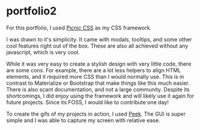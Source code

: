 # portfolio2

For this portfolio, I used [Picnic CSS](https://picnicss.com/) as my CSS framework.

I was drawn to it's simplicity. It came with modals, tooltips, and some other cool features right out of the box. These are also all achieved without any javascript, which is very cool.


 While it was very easy to create a stylish design with very little code, there are some cons. For example, there are a lot less helpers to align HTML elements, and it required more CSS than I would normally use. This is in contrast to Materialize or Bootstrap that make things like this much easier. There is also scant documentation, and not a large community. Despite its shortcomings, I did enjoy using the framework and will likely use it again for future projects. Since its FOSS, I would like to contribute one day!



To create the gifs of my projects in action, I used [Peek](https://github.com/phw/peek). The GUI is super simple and I was able to capture my screen with relative ease. 
